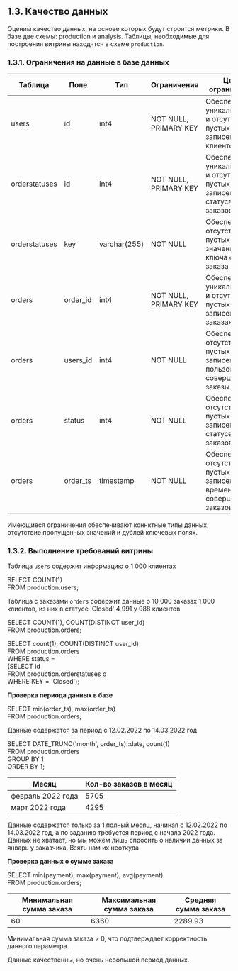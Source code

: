 ## 1.3. Качество данных
Оценим качество данных, на основе которых будут строится метрики.
В базе две схемы: production и analysis. Таблицы, необходимые для построения витрины находятся в схеме `production`.

### 1.3.1. Ограничения на данные в базе данных

| Таблица       | Поле     | Тип         |Ограничения            | Цель ограничения                                              |
| ------------- | ---------|-------------|-----------------------| ------------------------------------------------------------- |
| users         | id       | int4        | NOT NULL, PRIMARY KEY |Обеспечение уникальности и отсутствие пустых записей о клиентов |
| orderstatuses | id       | int4        | NOT NULL, PRIMARY KEY |Обеспечение уникальности и отсутствие пустых записей о статусах заказов |
| orderstatuses | key      | varchar(255)| NOT NULL              |Обеспечивает отсутствие пустых значений поля ключа статуса заказа|
| orders        | order_id | int4        | NOT NULL, PRIMARY KEY |Обеспечение уникальности и отсутствие пустых записей о заказах |
| orders        | users_id | int4        | NOT NULL              |Обеспечение отсутствие пустых записей о пользователях, совершивших заказы|
| orders        | status   | int4        | NOT NULL              |Обеспечение отсутствие пустых записей о статусе заказов|
| orders        | order_ts | timestamp   | NOT NULL              |Обеспечение отсутствие пустых записей о времени совершения заказов|

Имеющиеся ограничения обеспечивают коннктные типы данных, отсутствие пропущенных значений и дублей  ключевых полях.

### 1.3.2. Выполнение требований витрины

Таблица `users` содержит информацию о 1 000 клиентах

SELECT COUNT(1)  
FROM production.users;

Таблица с заказами `orders` содержит данные о 10 000 заказах 1 000 клиентов, из них  в статусе 'Closed' 4 991 у 988 клиентов

SELECT COUNT(1), COUNT(DISTINCT user_id)  
FROM production.orders;

SELECT count(1), COUNT(DISTINCT user_id)   
FROM production.orders  
WHERE status =  
    (SELECT id  
     FROM production.orderstatuses o  
     WHERE KEY = 'Closed');

**Проверка периода данных в базе**

SELECT min(order_ts), max(order_ts)  
FROM production.orders;  

Данные содержатся за период с 12.02.2022 по 14.03.2022 год

SELECT DATE_TRUNC('month', order_ts)::date, count(1)  
FROM production.orders  
GROUP BY 1  
ORDER BY 1;

| Месяц             | Кол-во заказов в месяц     | 
| ----------------- | ---------------------------|
| февраль 2022 года | 5705                       | 
| март 2022 года    | 4295                       | 

Данные содержатся только за 1 полный месяц, начиная с 12.02.2022 по 14.03.2022 год, а по заданию требуется период с начала 2022 года. 
Данных не хватает, но мы можем лишь спросить о наличии данных за январь у заказчика. Взять нам их неоткуда

**Проверка данных о сумме заказа**

SELECT min(payment), max(payment), avg(payment)  
FROM production.orders;

| Минимальная сумма заказа  | Максимальная сумма заказа | Средняя сумма заказа| 
| ------------------------- | --------------------------|---------------------|
| 60                        | 6360                      | 2289.93             |


Минимальная сумма заказа > 0, что подтверждает корректность данного параметра.

Данные качественны, но очень небольшой период данных.
